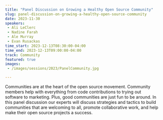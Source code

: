 ```yaml
---
title: "Panel Discussion on Growing a Healthy Open Source Community"
slug: panel-discussion-on-growing-a-healthy-open-source-community
date: 2023-11-30
speakers:
 - Ali LeClerc
 - Nadine Farah
 - Ale Murray
 - Evan Rusackas
time_start: 2023-12-13T08:30:00-04:00
time_end: 2023-12-13T09:00:00-04:00
track: Community
featured: true
images:
 - /images/sessions/2023/PanelCommunity.jpg

---
```


Communities are at the heart of the open source movement. Community members help with everything from code contributions to trying out software to marketing. Plus, good communities are just fun to be around. In this panel discussion our experts will discuss strategies and tactics to build communities that are welcoming to all, promote collaborative work, and help make their open source projects a success.